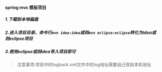 #### spring mvc 模板项目
##### 1.下载到本地磁盘
##### 2.进入项目目录，命令行`mvn idea:idea`或则`mvn eclipse:eclipse`转化为idea或则eclipse项目
##### 3.使用eclipse或则idea导入项目即可

> 注意事项:项目中的logback.xml文件中的log地址需要自己改到本机地址
